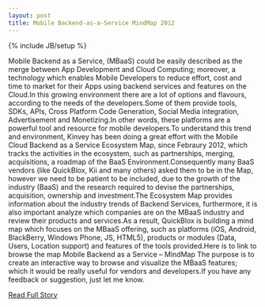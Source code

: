 ```yaml
---
layout: post
title: Mobile Backend-as-a-Service MindMap 2012
---
```

{% include JB/setup %}<p>Mobile Backend as a Service, (MBaaS) could be easily described as the merge between App Development and Cloud Computing; moreover, a technology which enables Mobile Developers to reduce effort, cost and time to market for their Apps using backend services and features on the Cloud.In this growing environment there are a lot of options and flavours, according to the needs of the developers.Some of them provide tools, SDKs, APIs, Cross Platform Code Generation, Social Media integration, Advertisement and Monetizing.In other words, these platforms are a powerful tool and resource for mobile developers.To understand this trend and environment, Kinvey has been doing a great effort with the Mobile Cloud Backend as a Service Ecosystem Map, since Febraury 2012, which tracks the activities in the ecosystem, such as partnerships, merging, acquisitions, a roadmap of the BaaS Environment.Consequently many BaaS vendors (like QuickBlox, Kii and many others) asked them to be in the Map, however we need to be patient to be included, due to the growth of the industry (BaaS) and the research required to devise the partnerships, acquisition, ownership and investment.The Ecosystem Map provides information about the industry trends of Backend Services, furthermore, it is also important analyze which companies are on the MBaaS industry and review their products and services.As a result, QuickBlox is building a mind map which focuses on the MBaaS offering, such as platforms (iOS, Android, BlackBerry, Windows Phone, JS, HTML5), products or modules (Data, Users, Location support) and features of the tools provided.Here is to link to browse the map
  Mobile Backend as a Service – MindMap
 The purpose is to create an interactive way to browse and visualize the MBaaS features; which it would be really useful for vendors and developers.If you have any feedback or suggestion, just let me know.</p>
<p><a href="http://quickblox.com/blog/2012/12/mobile-backend-as-a-service-mindmap-2012/">Read Full Story</a></p>
